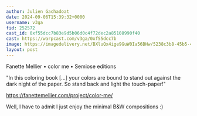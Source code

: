 ```yaml
---
author: Julien Gachadoat
date: 2024-09-06T15:39:32+0000
username: v3ga
fid: 252572
cast_id: 0xf55dcc7b83e9d5b06d0c4f72dec2a85108990f40
cast: https://warpcast.com/v3ga/0xf55dcc7b
image: https://imagedelivery.net/BXluQx4ige9GuW0Ia56BHw/5238c3b8-45b5-4ee0-951b-c49977a28700/original
layout: post
---
```

Fanette Mellier • color me • Semiose editions   
  
"In this coloring book [...] your colors are bound to stand out against the dark night of the paper. So stand back and light the touch-paper!"  
  
https://fanettemellier.com/project/color-me/  
  
Well, I have to admit I just enjoy the minimal B&W compositions :)  

<img src='https://imagedelivery.net/BXluQx4ige9GuW0Ia56BHw/5238c3b8-45b5-4ee0-951b-c49977a28700/original' alt='' referrerpolicy='no-referrer'/>
<img src='https://imagedelivery.net/BXluQx4ige9GuW0Ia56BHw/5bdce48e-23bc-4be6-4dd4-6a08180cd000/original' alt='' referrerpolicy='no-referrer'/>
